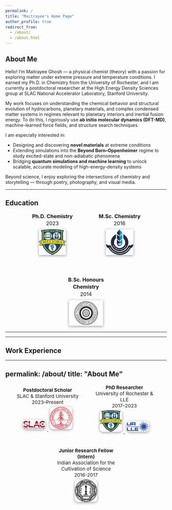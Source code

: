 ```yaml
---
permalink: /
title: "Maitrayee's Home Page"
author_profile: true
redirect_from: 
  - /about/
  - /about.html
---
```


## About Me

Hello! I’m Maitrayee Ghosh — a physical chemist (theory) with a passion for exploring matter under extreme pressure and temperature conditions. I earned my Ph.D. in Chemistry from the University of Rochester, and I am currently a postdoctoral researcher at the High Energy Density Sciences group at SLAC National Accelerator Laboratory, Stanford University.

My work focuses on understanding the chemical behavior and structural evolution of hydrocarbons, planetary materials, and complex condensed matter systems in regimes relevant to planetary interiors and inertial fusion energy. To do this, I rigorously use **ab initio molecular dynamics (DFT-MD)**, machine-learned force fields, and structure search techniques.

I am especially interested in:

- Designing and discovering **novel materials** at extreme conditions  
- Extending simulations into the **Beyond Born–Oppenheimer** regime to study excited-state and non-adiabatic phenomena  
- Bridging **quantum simulations and machine learning** to unlock scalable, accurate modeling of high-energy-density systems  

Beyond science, I enjoy exploring the intersections of chemistry and storytelling — through poetry, photography, and visual media.


---
## Education

<style>
/* 🌟 Logo shadow */
.edu-block img {
  filter: drop-shadow(0 2px 4px rgba(0, 0, 0, 0.4));
}

/* ✅ Default (light mode) text color */
.edu-block div {
  color: #111;
}

/* 🌙 Dark mode override */
@media (prefers-color-scheme: dark) {
  .edu-block div {
    color: #e0e0e0;
  }
}

/* 📱 Responsive adjustments (optional, for tighter phones) */
@media (max-width: 480px) {
  .edu-block div {
    font-size: 14px;
  }
  .edu-block img {
    height: 60px;
  }
}
</style>

<div class="edu-block" style="display: flex; justify-content: center; gap: 60px; align-items: center; flex-wrap: wrap; text-align: center; font-size: 16px; line-height: 1.4;">

  <div style="width: 150px; color: #111;">
    <div><strong>Ph.D. Chemistry</strong><br/>2023</div>
    <a href="https://www.rochester.edu/" target="_blank" rel="noopener noreferrer">
      <img src="/images/university-of-rochester-meliora-logo-77hw57i4ipxx7nhf-982191025.jpg" alt="University of Rochester logo" style="height: 80px; width: auto; margin-top: 8px;" />
    </a>
  </div>

  <div style="width: 150px; color: #111;">
    <div><strong>M.Sc. Chemistry</strong><br/>2016</div>
    <a href="https://www.iitbbs.ac.in/" target="_blank" rel="noopener noreferrer">
      <img src="/images/Indian_Institute_of_Technology_Bhubaneswar_Logo.svg-2329274961-2.png" alt="IIT Bhubaneswar logo" style="height: 80px; width: auto; margin-top: 8px;" />
    </a>
  </div>

  <div style="width: 150px; color: #111;">
    <div><strong>B.Sc. Honours Chemistry</strong><br/>2014</div>
    <a href="https://www.caluniv.ac.in/" target="_blank" rel="noopener noreferrer">
      <img src="/images/calcuttauniversity-22-1513918288-1778712801.jpg" alt="University of Calcutta logo" style="height: 80px; width: auto; margin-top: 8px;" />
    </a>
  </div>

</div>

--- 
<!-- 
## Education: Check

<style>
.edu-block img {
  filter: drop-shadow(0 2px 4px rgba(0,0,0,0.4));
}

/* Ensure readable text color in both themes */
.edu-block div {
  color: black;
}

@media (prefers-color-scheme: dark) {
  .edu-block div {
    color: #e0e0e0;
  }
}

/* Mobile font tweak (optional) */
@media (max-width: 480px) {
  .edu-block div {
    font-size: 14px;
  }
}
</style>

<div class="edu-block" style="display: flex; justify-content: center; gap: 60px; align-items: center; flex-wrap: wrap; text-align: center; font-size: 16px; line-height: 1.4;">

  <div style="width: 150px;">
    <div><strong>Ph.D. Chemistry</strong><br/>2023</div>
    <a href="https://www.rochester.edu/" target="_blank" rel="noopener noreferrer">
      <img src="/images/university-of-rochester-meliora-logo-77hw57i4ipxx7nhf-982191025.jpg" alt="University of Rochester logo" style="height: 80px; width: auto; margin-top: 8px;" />
    </a>
  </div>

  <div style="width: 150px;">
    <div><strong>M.Sc. Chemistry</strong><br/>2016</div>
    <a href="https://www.iitbbs.ac.in/" target="_blank" rel="noopener noreferrer">
      <img src="/images/Indian_Institute_of_Technology_Bhubaneswar_Logo.svg-2329274961-2.png" alt="IIT Bhubaneswar logo" style="height: 80px; width: auto; margin-top: 8px;" />
    </a>
  </div>

  <div style="width: 150px;">
    <div><strong>B.Sc. Honours Chemistry</strong><br/>2014</div>
    <a href="https://www.caluniv.ac.in/" target="_blank" rel="noopener noreferrer">
      <img src="/images/calcuttauniversity-22-1513918288-1778712801.jpg" alt="University of Calcutta logo" style="height: 80px; width: auto; margin-top: 8px;" />
    </a>
  </div>

</div>


---
## Education

<style>
.edu-block img {
  filter: drop-shadow(0 2px 4px rgba(0,0,0,0.4));
}
@media (prefers-color-scheme: dark) {
  .edu-block div {
    color: #e0e0e0;
  }
}
</style>

<div class="edu-block" style="display: flex; justify-content: center; gap: 60px; align-items: center; flex-wrap: wrap; text-align: center; font-size: 16px; line-height: 1.4;">

  <div style="width: 150px;">
    <div><strong>Ph.D. Chemistry</strong><br/>2023</div>
    <a href="https://www.rochester.edu/" target="_blank" rel="noopener noreferrer">
      <img src="images/university-of-rochester-meliora-logo-77hw57i4ipxx7nhf-982191025.jpg" alt="University of Rochester logo" style="height: 80px; width: auto; margin-top: 8px;" />
    </a>
  </div>

  <div style="width: 150px;">
    <div><strong>M.Sc. Chemistry</strong><br/>2016</div>
    <a href="https://www.iitbbs.ac.in/" target="_blank" rel="noopener noreferrer">
      <img src="images/Indian_Institute_of_Technology_Bhubaneswar_Logo.svg-2329274961-2.png" alt="IIT Kolkata logo" style="height: 80px; width: auto; margin-top: 8px;" />
    </a>
  </div>

  <div style="width: 150px;">
    <div><strong>B.Sc. Honours Chemistry </strong><br/>2014</div>
    <a href="https://www.caluniv.ac.in/" target="_blank" rel="noopener noreferrer">
      <img src="images/calcuttauniversity-22-1513918288-1778712801.jpg" alt="University of Calcutta logo" style="height: 80px; width: auto; margin-top: 8px;" />
    </a>
  </div>

</div>

 -->

---

## Work Experience

---
permalink: /about/
title: "About Me"
---

<style>
.experience-block {
  display: flex;
  flex-wrap: wrap;
  gap: 40px;
  justify-content: center;
  align-items: center;
  text-align: center;
  font-size: 15px;
  margin-top: 20px;
}

.experience-item {
  width: 200px;
}

.experience-item img {
  width: 70px;
  height: auto;
  margin: 5px;
  filter: drop-shadow(0 2px 4px rgba(0, 0, 0, 0.4));
  border-radius: 10px;
  transition: transform 0.2s ease;
}

.experience-item img:hover {
  transform: scale(1.05);
}

.experience-item .title {
  font-weight: bold;
}

@media (prefers-color-scheme: dark) {
  .experience-item {
    color: #e0e0e0;
  }
}
</style>

<div class="experience-block">

  <!-- Postdoc Position -->
  <div class="experience-item">
    <div class="title">Postdoctoral Scholar</div>
    <div>SLAC & Stanford University<br/>2023–Present</div>
    <div>
      <a href="https://www6.slac.stanford.edu" target="_blank" rel="noopener noreferrer">
        <img src="/images/SLAC-logo.png" alt="SLAC Logo">
      </a>
      <a href="https://www.stanford.edu" target="_blank" rel="noopener noreferrer">
        <img src="/images/Stanford_logo_seal.jpeg" alt="Stanford Logo">
      </a>
    </div>
  </div>

  <!-- PhD Position -->
  <div class="experience-item">
    <div class="title">PhD Researcher</div>
    <div>University of Rochester & LLE<br/>2017–2023</div>
    <div>
      <a href="https://www.rochester.edu" target="_blank" rel="noopener noreferrer">
        <img src="/images/university-of-rochester-meliora-logo-77hw57i4ipxx7nhf-982191025.jpg" alt="University of Rochester Logo">
      </a>
      <a href="https://www.lle.rochester.edu" target="_blank" rel="noopener noreferrer">
        <img src="/images/LLE_logo.jpg" alt="LLE Logo">
      </a>
    </div>
  </div>

  <!-- Internship -->
  <div class="experience-item">
    <div class="title">Junior Research Fellow (Intern)</div>
    <div>Indian Association for the Cultivation of Science<br/>2016-2017</div>
    <a href="https://www.iacs.ac.in" target="_blank" rel="noopener noreferrer">
      <img src="/images/IACS_logo.png" alt="IACS Logo">
    </a>
  </div>

</div>
